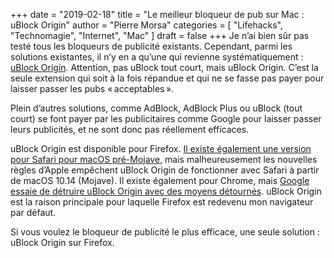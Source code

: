 +++
date        = "2019-02-18"
title       = "Le meilleur bloqueur de pub sur Mac : uBlock Origin"
author      = "Pierre Morsa"
categories  = [ "Lifehacks", "Technomagie", "Internet", "Mac" ]
draft       = false
+++
Je n’ai bien sûr pas testé tous les bloqueurs de publicité existants. Cependant, parmi les solutions existantes, il n’y en a qu’une qui revienne systématiquement : [uBlock Origin](https://addons.mozilla.org/en-US/firefox/addon/ublock-origin/?src=search). Attention, pas uBlock tout court, mais uBlock Origin. C’est la seule extension qui soit à la fois répandue et qui ne se fasse pas payer pour laisser passer les pubs « acceptables ».

Plein d’autres solutions, comme AdBlock, AdBlock Plus ou uBlock (tout court) se font payer par les publicitaires comme Google pour laisser passer leurs publicités, et ne sont donc pas réellement efficaces.

uBlock Origin est disponible pour Firefox. [Il existe également une version pour Safari pour macOS pré-Mojave](https://github.com/el1t/uBlock-Safari), mais malheureusement les nouvelles règles d’Apple empêchent uBlock Origin de fonctionner avec Safari à partir de macOS 10.14 (Mojave). Il existe également pour Chrome, mais [Google essaie de détruire uBlock Origin avec des moyens détournés](https://arstechnica.com/gadgets/2019/01/google-planning-changes-to-chrome-that-could-break-ad-blockers/). uBlock Origin est la raison principale pour laquelle Firefox est redevenu mon navigateur par défaut.

Si vous voulez le bloqueur de publicité le plus efficace, une seule solution : uBlock Origin sur Firefox.